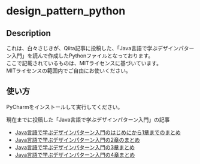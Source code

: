 # design_pattern_python

## Description
これは、白々さじきが、Qiita記事に投稿した、「Java言語で学ぶデザインパターン入門」を読んで作成したPythonファイルとなっております。  
ここで記載されているものは、MITライセンスに基づいています。  
MITライセンスの範囲内でご自由にお使いください。


## 使い方
PyCharmをインストールして実行してください。
 
現在までに投稿した「Java言語で学ぶデザインパターン入門」の記事

- [Java言語で学ぶデザインパターン入門のはじめにから1章までのまとめ](https://qiita.com/sirajirasajiki/items/55269e5d6c6e158de16e)
- [Java言語で学ぶデザインパターン入門の2章のまとめ](https://qiita.com/sirajirasajiki/items/0d58a3b9fe9bdb460d0d)
- [Java言語で学ぶデザインパターン入門の3章まとめ](https://qiita.com/sirajirasajiki/items/53e1d2aea166190f9a6f)
- [Java言語で学ぶデザインパターン入門の4章まとめ](https://qiita.com/sirajirasajiki/items/3a779d3529fbc14af801)

